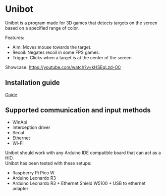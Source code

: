 # Unibot

Unibot is a program made for 3D games that detects targets on the screen based on a specified range of color.  
  
Features:
- Aim: Moves mouse towards the target.  
- Recoil: Negates recoil in some FPS games.  
- Trigger: Clicks when a target is at the center of the screen.  
  
Showcase: https://youtube.com/watch?v=kHSEqLzd-O0  

## Installation guide
[Guide](https://github.com/vike256/Unibot/wiki/Guide)

## Supported communication and input methods
- WinApi
- Interception driver
- Serial
- Ethernet
- Wi-Fi

Unibot should work with any Arduino IDE compatible board that can act as a HID.  
Unibot has been tested with these setups:  
- Raspberry Pi Pico W
- Arduino Leonardo R3
- Arduino Leonardo R3 + Ethernet Shield W5100 + USB to ethernet adapter
